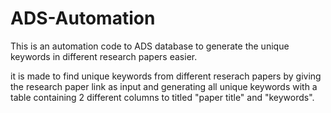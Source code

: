 # ADS-Automation
This is an automation code to ADS database to generate the unique keywords in different research papers easier.

it is made to find unique keywords from different reserach papers by giving the research paper link as input and generating all unique keywords with a table containing 2 different columns to titled "paper title" and "keywords".
